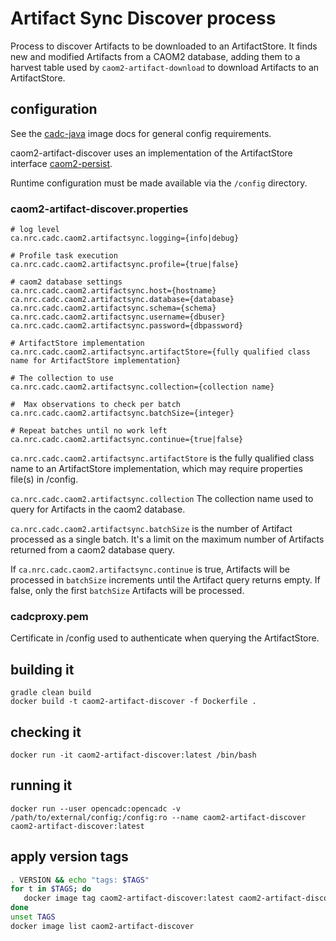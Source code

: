 # Artifact Sync Discover process

Process to discover Artifacts to be downloaded to an ArtifactStore. 
It finds new and modified Artifacts from a CAOM2 database, adding them to 
a harvest table used by `caom2-artifact-download` to download Artifacts 
to an ArtifactStore.

## configuration

See the [cadc-java](https://github.com/opencadc/docker-base/tree/master/cadc-java) 
image docs for general config requirements.

caom2-artifact-discover uses an implementation of the ArtifactStore interface
[caom2-persist](https://github.com/opencadc/caom2db/tree/master/caom2-persist).

Runtime configuration must be made available via the `/config` directory.

### caom2-artifact-discover.properties
```
# log level
ca.nrc.cadc.caom2.artifactsync.logging={info|debug}

# Profile task execution
ca.nrc.cadc.caom2.artifactsync.profile={true|false}

# caom2 database settings
ca.nrc.cadc.caom2.artifactsync.host={hostname}
ca.nrc.cadc.caom2.artifactsync.database={database}
ca.nrc.cadc.caom2.artifactsync.schema={schema}
ca.nrc.cadc.caom2.artifactsync.username={dbuser}
ca.nrc.cadc.caom2.artifactsync.password={dbpassword}

# ArtifactStore implementation
ca.nrc.cadc.caom2.artifactsync.artifactStore={fully qualified class name for ArtifactStore implementation}

# The collection to use
ca.nrc.cadc.caom2.artifactsync.collection={collection name}

#  Max observations to check per batch
ca.nrc.cadc.caom2.artifactsync.batchSize={integer}

# Repeat batches until no work left
ca.nrc.cadc.caom2.artifactsync.continue={true|false}
```

`ca.nrc.cadc.caom2.artifactsync.artifactStore` is the fully qualified class name 
to an ArtifactStore implementation, which may require properties file(s) in /config.

`ca.nrc.cadc.caom2.artifactsync.collection` The collection name used to
 query for Artifacts in the caom2 database.

`ca.nrc.cadc.caom2.artifactsync.batchSize` is the number of Artifact processed 
as a single batch. It's a limit on the maximum number of Artifacts returned 
from a caom2 database query.

If `ca.nrc.cadc.caom2.artifactsync.continue` is true, Artifacts will be 
processed in `batchSize` increments until the Artifact query returns empty. 
If false, only the first `batchSize` Artifacts will be processed.

### cadcproxy.pem
Certificate in /config used to authenticate when querying the ArtifactStore.


## building it
```
gradle clean build
docker build -t caom2-artifact-discover -f Dockerfile .
```

## checking it
```
docker run -it caom2-artifact-discover:latest /bin/bash
```

## running it
```
docker run --user opencadc:opencadc -v /path/to/external/config:/config:ro --name caom2-artifact-discover caom2-artifact-discover:latest
```

## apply version tags
```bash
. VERSION && echo "tags: $TAGS" 
for t in $TAGS; do
   docker image tag caom2-artifact-discover:latest caom2-artifact-discover:$t
done
unset TAGS
docker image list caom2-artifact-discover
```
